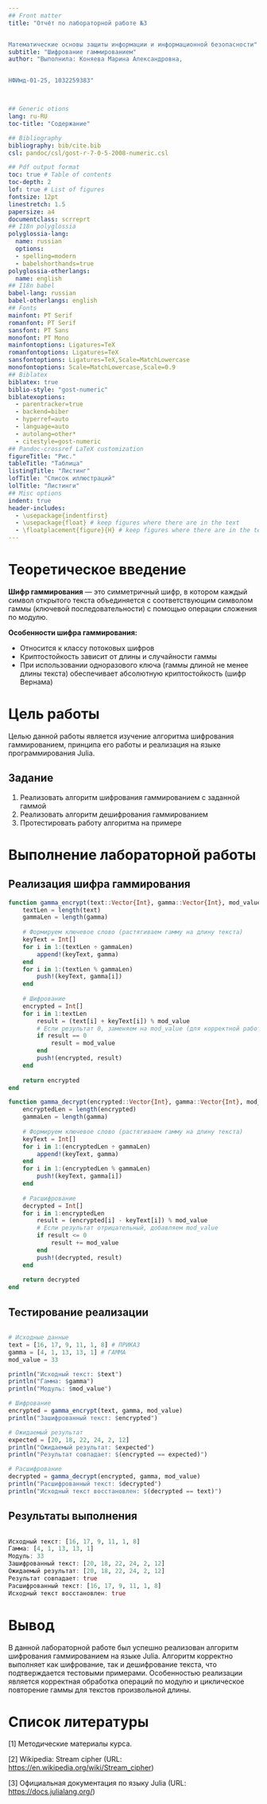 ```yaml
---
## Front matter
title: "Отчёт по лабораторной работе №3


Математические основы защиты информации и информационной безопасности"
subtitle: "Шифрование гаммированием"
author: "Выполнила: Коняева Марина Александровна, 


НФИмд-01-25, 1032259383"



## Generic otions
lang: ru-RU
toc-title: "Содержание"

## Bibliography
bibliography: bib/cite.bib
csl: pandoc/csl/gost-r-7-0-5-2008-numeric.csl

## Pdf output format
toc: true # Table of contents
toc-depth: 2
lof: true # List of figures
fontsize: 12pt
linestretch: 1.5
papersize: a4
documentclass: scrreprt
## I18n polyglossia
polyglossia-lang:
  name: russian
  options:
  - spelling=modern
  - babelshorthands=true
polyglossia-otherlangs:
  name: english
## I18n babel
babel-lang: russian
babel-otherlangs: english
## Fonts
mainfont: PT Serif
romanfont: PT Serif
sansfont: PT Sans
monofont: PT Mono
mainfontoptions: Ligatures=TeX
romanfontoptions: Ligatures=TeX
sansfontoptions: Ligatures=TeX,Scale=MatchLowercase
monofontoptions: Scale=MatchLowercase,Scale=0.9
## Biblatex
biblatex: true
biblio-style: "gost-numeric"
biblatexoptions:
  - parentracker=true
  - backend=biber
  - hyperref=auto
  - language=auto
  - autolang=other*
  - citestyle=gost-numeric
## Pandoc-crossref LaTeX customization
figureTitle: "Рис."
tableTitle: "Таблица"
listingTitle: "Листинг"
lofTitle: "Список иллюстраций"
lolTitle: "Листинги"
## Misc options
indent: true
header-includes:
  - \usepackage{indentfirst}
  - \usepackage{float} # keep figures where there are in the text
  - \floatplacement{figure}{H} # keep figures where there are in the text
---
```


# Теоретическое введение

**Шифр гаммирования** — это симметричный шифр, в котором каждый символ открытого текста объединяется с соответствующим символом гаммы (ключевой последовательности) с помощью операции сложения по модулю.


**Особенности шифра гаммирования:**
- Относится к классу потоковых шифров
- Криптостойкость зависит от длины и случайности гаммы
- При использовании одноразового ключа (гаммы длиной не менее длины текста) обеспечивает абсолютную криптостойкость (шифр Вернама)

# Цель работы

Целью данной работы является изучение алгоритма шифрования гаммированием, принципа его работы и реализация на языке программирования Julia.

## Задание

1. Реализовать алгоритм шифрования гаммированием с заданной гаммой
2. Реализовать алгоритм дешифрования гаммированием
3. Протестировать работу алгоритма на примере

# Выполнение лабораторной работы

## Реализация шифра гаммирования

```julia
function gamma_encrypt(text::Vector{Int}, gamma::Vector{Int}, mod_value::Int=33)
    textLen = length(text)
    gammaLen = length(gamma)
    
    # Формируем ключевое слово (растягиваем гамму на длину текста)
    keyText = Int[]
    for i in 1:(textLen ÷ gammaLen)
        append!(keyText, gamma)
    end
    for i in 1:(textLen % gammaLen)
        push!(keyText, gamma[i])
    end
    
    # Шифрование
    encrypted = Int[]
    for i in 1:textLen
        result = (text[i] + keyText[i]) % mod_value
        # Если результат 0, заменяем на mod_value (для корректной работы с 1-based индексами)
        if result == 0
            result = mod_value
        end
        push!(encrypted, result)
    end
    
    return encrypted
end

function gamma_decrypt(encrypted::Vector{Int}, gamma::Vector{Int}, mod_value::Int=33)
    encryptedLen = length(encrypted)
    gammaLen = length(gamma)
    
    # Формируем ключевое слово (растягиваем гамму на длину текста)
    keyText = Int[]
    for i in 1:(encryptedLen ÷ gammaLen)
        append!(keyText, gamma)
    end
    for i in 1:(encryptedLen % gammaLen)
        push!(keyText, gamma[i])
    end
    
    # Расшифрование
    decrypted = Int[]
    for i in 1:encryptedLen
        result = (encrypted[i] - keyText[i]) % mod_value
        # Если результат отрицательный, добавляем mod_value
        if result <= 0
            result += mod_value
        end
        push!(decrypted, result)
    end
    
    return decrypted
end
```

## Тестирование реализации

```julia

# Исходные данные
text = [16, 17, 9, 11, 1, 8] # ПРИКАЗ
gamma = [4, 1, 13, 13, 1] # ГАММА
mod_value = 33

println("Исходный текст: $text")
println("Гамма: $gamma")
println("Модуль: $mod_value")

# Шифрование
encrypted = gamma_encrypt(text, gamma, mod_value)
println("Зашифрованный текст: $encrypted")

# Ожидаемый результат
expected = [20, 18, 22, 24, 2, 12]
println("Ожидаемый результат: $expected")
println("Результат совпадает: $(encrypted == expected)")

# Расшифрование
decrypted = gamma_decrypt(encrypted, gamma, mod_value)
println("Расшифрованный текст: $decrypted")
println("Исходный текст восстановлен: $(decrypted == text)")

```
## Результаты выполнения

```julia

Исходный текст: [16, 17, 9, 11, 1, 8]
Гамма: [4, 1, 13, 13, 1]
Модуль: 33
Зашифрованный текст: [20, 18, 22, 24, 2, 12]
Ожидаемый результат: [20, 18, 22, 24, 2, 12]
Результат совпадает: true
Расшифрованный текст: [16, 17, 9, 11, 1, 8]
Исходный текст восстановлен: true
```

# Вывод
В данной лабораторной работе был успешно реализован алгоритм шифрования гаммированием на языке Julia. Алгоритм корректно выполняет как шифрование, так и дешифрование текста, что подтверждается тестовыми примерами. Особенностью реализации является корректная обработка операций по модулю и циклическое повторение гаммы для текстов произвольной длины.

# Список литературы
[1] Методические материалы курса.

[2] Wikipedia: Stream cipher (URL: https://en.wikipedia.org/wiki/Stream_cipher)

[3] Официальная документация по языку Julia (URL: https://docs.julialang.org/)